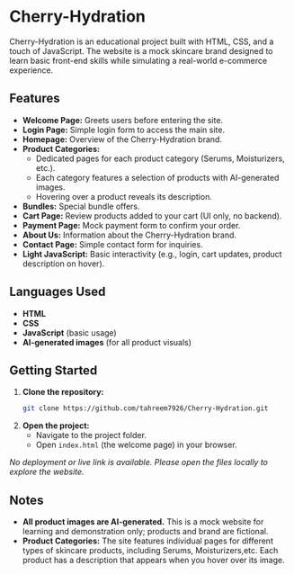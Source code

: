 # Cherry-Hydration

Cherry-Hydration is an educational project built with HTML, CSS, and a touch of JavaScript. The website is a mock skincare brand designed to learn basic front-end skills while simulating a real-world e-commerce experience.

## Features

- **Welcome Page:** Greets users before entering the site.
- **Login Page:** Simple login form to access the main site.
- **Homepage:** Overview of the Cherry-Hydration brand.
- **Product Categories:** 
  - Dedicated pages for each product category (Serums, Moisturizers, etc.).
  - Each category features a selection of products with AI-generated images.
  - Hovering over a product reveals its description.
- **Bundles:** Special bundle offers.
- **Cart Page:** Review products added to your cart (UI only, no backend).
- **Payment Page:** Mock payment form to confirm your order.
- **About Us:** Information about the Cherry-Hydration brand.
- **Contact Page:** Simple contact form for inquiries.
- **Light JavaScript:** Basic interactivity (e.g., login, cart updates, product description on hover).

## Languages Used

- **HTML**
- **CSS**
- **JavaScript** (basic usage)
- **AI-generated images** (for all product visuals)

## Getting Started

1. **Clone the repository:**
   ```bash
   git clone https://github.com/tahreem7926/Cherry-Hydration.git
   ```
2. **Open the project:**
   - Navigate to the project folder.
   - Open `index.html` (the welcome page) in your browser.

_No deployment or live link is available. Please open the files locally to explore the website._

## Notes

- **All product images are AI-generated.** This is a mock website for learning and demonstration only; products and brand are fictional.
- **Product Categories:** The site features individual pages for different types of skincare products, including Serums, Moisturizers,etc. Each product has a description that appears when you hover over its image.